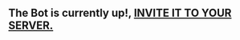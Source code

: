 ## The Bot is currently up!, [INVITE IT TO YOUR SERVER.](https://discord.com/api/oauth2/authorize?client_id=821129463462625300&permissions=318528&scope=bot)

